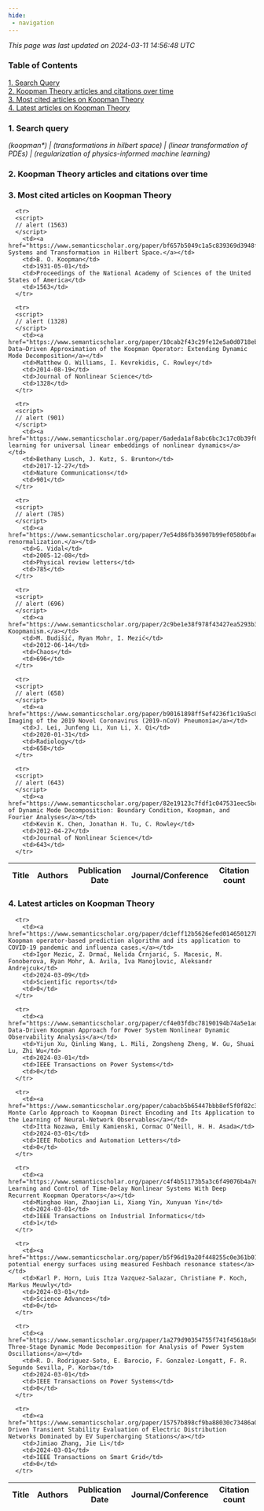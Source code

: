 ```yaml
---
hide:
 - navigation
---
```

<!DOCTYPE html>
<html lang="en">
<head>
  <meta charset="utf-8">
</head>

<body>
  <p>
  <i>This page was last updated on 2024-03-11 14:56:48 UTC</i>
  </p>

  <p>
  <h3>Table of Contents</h3>
    <a href="#search_query">1. Search Query</a><br>
    <a href="#plot1">2. Koopman Theory articles and citations over time</a><br>
    <a href="#most_cited_articles">3. Most cited articles on Koopman Theory</a><br>
    <a href="#latest_articles">4. Latest articles on Koopman Theory</a><br>
  <p>

  <p>
  <h3 id="search_query">1. Search query</h3>
  <i>(koopman*) | (transformations in hilbert space) | (linear transformation of PDEs) | (regularization of physics-informed machine learning)</i>
  </p>
  
  <p>
  <h3 id="plot1">2. Koopman Theory articles and citations over time</h3>
    <div id='myDiv1'>
      <!-- Plotly chart will be drawn inside this DIV -->
    </div>
  </p>

  <p>
  <h3 id="most_cited_articles">3. Most cited articles on Koopman Theory</h3>
  <table id="table1" class="display" style="width:100%">
  <thead>
    <tr>
        <th>Title</th>
        <th>Authors</th>
        <th>Publication Date</th>
        <th>Journal/Conference</th>
        <th>Citation count</th>
    </tr>
  </thead>
  <tbody>
    
      <tr>
      <script>
      // alert (1563)
      </script>
        <td><a href="https://www.semanticscholar.org/paper/bf657b5049c1a5c839369d3948ffb4c0584cd1d2">Hamiltonian Systems and Transformation in Hilbert Space.</a></td>
        <td>B. O. Koopman</td>
        <td>1931-05-01</td>
        <td>Proceedings of the National Academy of Sciences of the United States of America</td>
        <td>1563</td>
      </tr>
    
      <tr>
      <script>
      // alert (1328)
      </script>
        <td><a href="https://www.semanticscholar.org/paper/10cab2f43c29fe12e5a0d0718eb6e1ff8c9d4777">A Data–Driven Approximation of the Koopman Operator: Extending Dynamic Mode Decomposition</a></td>
        <td>Matthew O. Williams, I. Kevrekidis, C. Rowley</td>
        <td>2014-08-19</td>
        <td>Journal of Nonlinear Science</td>
        <td>1328</td>
      </tr>
    
      <tr>
      <script>
      // alert (901)
      </script>
        <td><a href="https://www.semanticscholar.org/paper/6adeda1af8abc6bc3c17c0b39f635a845476cd9f">Deep learning for universal linear embeddings of nonlinear dynamics</a></td>
        <td>Bethany Lusch, J. Kutz, S. Brunton</td>
        <td>2017-12-27</td>
        <td>Nature Communications</td>
        <td>901</td>
      </tr>
    
      <tr>
      <script>
      // alert (785)
      </script>
        <td><a href="https://www.semanticscholar.org/paper/7e54d86fb36907b99ef0580bfaea9b43c5942ae7">Entanglement renormalization.</a></td>
        <td>G. Vidal</td>
        <td>2005-12-08</td>
        <td>Physical review letters</td>
        <td>785</td>
      </tr>
    
      <tr>
      <script>
      // alert (696)
      </script>
        <td><a href="https://www.semanticscholar.org/paper/2c9be1e38f978f43427ea5293b3138e0c4fede71">Applied Koopmanism.</a></td>
        <td>M. Budišić, Ryan Mohr, I. Mezić</td>
        <td>2012-06-14</td>
        <td>Chaos</td>
        <td>696</td>
      </tr>
    
      <tr>
      <script>
      // alert (658)
      </script>
        <td><a href="https://www.semanticscholar.org/paper/b90161898ff5ef4236f1c19a5c88138e1c80c5ea">CT Imaging of the 2019 Novel Coronavirus (2019-nCoV) Pneumonia</a></td>
        <td>J. Lei, Junfeng Li, Xun Li, X. Qi</td>
        <td>2020-01-31</td>
        <td>Radiology</td>
        <td>658</td>
      </tr>
    
      <tr>
      <script>
      // alert (643)
      </script>
        <td><a href="https://www.semanticscholar.org/paper/82e19123c7fdf1c047531eec5bce6f925dcc5ad5">Variants of Dynamic Mode Decomposition: Boundary Condition, Koopman, and Fourier Analyses</a></td>
        <td>Kevin K. Chen, Jonathan H. Tu, C. Rowley</td>
        <td>2012-04-27</td>
        <td>Journal of Nonlinear Science</td>
        <td>643</td>
      </tr>
    
  </tbody>
  </table>
  </p>

  <p>
  <h3 id="latest_articles">4. Latest articles on Koopman Theory</h3>
  <table id="table2" class="display" style="width:100%">
  <thead>
    <tr>
        <th>Title</th>
        <th>Authors</th>
        <th>Publication Date</th>
        <th>Journal/Conference</th>
        <th>Citation count</th>
    </tr>
  </thead>
  <tbody>
    
      <tr>
        <td><a href="https://www.semanticscholar.org/paper/dc1eff12b5626efed014650127b6ef5f5172d90f">A Koopman operator-based prediction algorithm and its application to COVID-19 pandemic and influenza cases.</a></td>
        <td>Igor Mezic, Z. Drmač, Nelida Črnjarić, S. Macesic, M. Fonoberova, Ryan Mohr, A. Avila, Iva Manojlovic, Aleksandr Andrejcuk</td>
        <td>2024-03-09</td>
        <td>Scientific reports</td>
        <td>0</td>
      </tr>
    
      <tr>
        <td><a href="https://www.semanticscholar.org/paper/cf4e03fdbc78190194b74a5e1ad20465c5dd6463">A Data-Driven Koopman Approach for Power System Nonlinear Dynamic Observability Analysis</a></td>
        <td>Yijun Xu, Qinling Wang, L. Mili, Zongsheng Zheng, W. Gu, Shuai Lu, Zhi Wu</td>
        <td>2024-03-01</td>
        <td>IEEE Transactions on Power Systems</td>
        <td>0</td>
      </tr>
    
      <tr>
        <td><a href="https://www.semanticscholar.org/paper/cabacb5b65447bbb8ef5f0f82c37cd1a66cf2282">A Monte Carlo Approach to Koopman Direct Encoding and Its Application to the Learning of Neural-Network Observables</a></td>
        <td>Itta Nozawa, Emily Kamienski, Cormac O’Neill, H. H. Asada</td>
        <td>2024-03-01</td>
        <td>IEEE Robotics and Automation Letters</td>
        <td>0</td>
      </tr>
    
      <tr>
        <td><a href="https://www.semanticscholar.org/paper/c4f4b51173b5a3c6f49076b4a769324ac305da7c">Robust Learning and Control of Time-Delay Nonlinear Systems With Deep Recurrent Koopman Operators</a></td>
        <td>Minghao Han, Zhaojian Li, Xiang Yin, Xunyuan Yin</td>
        <td>2024-03-01</td>
        <td>IEEE Transactions on Industrial Informatics</td>
        <td>1</td>
      </tr>
    
      <tr>
        <td><a href="https://www.semanticscholar.org/paper/b5f96d19a20f448255c0e361b01caf9aeff87938">Improving potential energy surfaces using measured Feshbach resonance states</a></td>
        <td>Karl P. Horn, Luis Itza Vazquez-Salazar, Christiane P. Koch, Markus Meuwly</td>
        <td>2024-03-01</td>
        <td>Science Advances</td>
        <td>0</td>
      </tr>
    
      <tr>
        <td><a href="https://www.semanticscholar.org/paper/1a279d90354755f741f45618a5673e220a715fc7">Robust Three-Stage Dynamic Mode Decomposition for Analysis of Power System Oscillations</a></td>
        <td>R. D. Rodriguez-Soto, E. Barocio, F. Gonzalez-Longatt, F. R. Segundo Sevilla, P. Korba</td>
        <td>2024-03-01</td>
        <td>IEEE Transactions on Power Systems</td>
        <td>0</td>
      </tr>
    
      <tr>
        <td><a href="https://www.semanticscholar.org/paper/15757b898cf9ba88030c73486a039b5b296a118b">Data-Driven Transient Stability Evaluation of Electric Distribution Networks Dominated by EV Supercharging Stations</a></td>
        <td>Jimiao Zhang, Jie Li</td>
        <td>2024-03-01</td>
        <td>IEEE Transactions on Smart Grid</td>
        <td>0</td>
      </tr>
    
  </tbody>
  </table>
  </p>

</body>

<script>
  var trace1 = {
  x: ['1927', '1929', '1930', '1931', '1932', '1933', '1938', '1942', '1951', '1953', '1954', '1955', '1958', '1959', '1962', '1963', '1965', '1966', '1967', '1968', '1969', '1970', '1971', '1972', '1973', '1974', '1975', '1977', '1979', '1980', '1981', '1982', '1983', '1984', '1986', '1987', '1988', '1989', '1990', '1991', '1992', '1993', '1994', '1995', '1996', '1997', '1998', '1999', '2000', '2001', '2002', '2003', '2004', '2005', '2006', '2007', '2008', '2009', '2010', '2011', '2012', '2013', '2014', '2015', '2016', '2017', '2018', '2019', '2020', '2021', '2022', '2023', '2024'],
  y: [1, 1, 1, 1, 1, 1, 1, 1, 1, 2, 2, 2, 1, 1, 2, 1, 1, 2, 1, 3, 2, 1, 1, 1, 2, 1, 3, 2, 1, 3, 1, 2, 1, 1, 2, 3, 2, 5, 2, 4, 3, 11, 3, 6, 8, 3, 6, 7, 4, 5, 10, 11, 11, 17, 17, 17, 20, 18, 18, 24, 20, 28, 31, 45, 47, 72, 65, 81, 95, 93, 56, 26, 1],
  name: 'Num of articles',
  type: 'scatter'
  };

  var trace2 = {
    x: ['1927', '1929', '1930', '1931', '1932', '1933', '1938', '1942', '1951', '1953', '1954', '1955', '1958', '1959', '1962', '1963', '1965', '1966', '1967', '1968', '1969', '1970', '1971', '1972', '1973', '1974', '1975', '1977', '1979', '1980', '1981', '1982', '1983', '1984', '1986', '1987', '1988', '1989', '1990', '1991', '1992', '1993', '1994', '1995', '1996', '1997', '1998', '1999', '2000', '2001', '2002', '2003', '2004', '2005', '2006', '2007', '2008', '2009', '2010', '2011', '2012', '2013', '2014', '2015', '2016', '2017', '2018', '2019', '2020', '2021', '2022', '2023', '2024'],
    y: [8, 27, 187, 1563, 5, 11, 10, 18, 27, 26, 39, 19, 9, 51, 80, 22, 30, 74, 12, 88, 232, 19, 11, 58, 38, 60, 37, 188, 31, 252, 11, 33, 45, 42, 53, 51, 230, 157, 19, 80, 49, 278, 73, 468, 453, 108, 485, 810, 144, 255, 547, 617, 337, 2364, 806, 650, 772, 668, 1947, 746, 1830, 1652, 2732, 2142, 3033, 5015, 2326, 2302, 2738, 2103, 792, 238, 6],
    name: 'Num of citations',
    yaxis: 'y2',
    type: 'scatter'
  };

  var data = [trace1, trace2];

  var layout = {
    yaxis: {title: 'Num of articles'},
    yaxis2: {
      title: 'Num of citations',
      overlaying: 'y',
      side: 'right'
      }
  };
  Plotly.newPlot('myDiv1', data, layout);
</script>
</html>